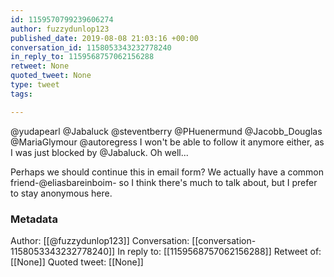 ```yaml
---
id: 1159570799239606274
author: fuzzydunlop123
published_date: 2019-08-08 21:03:16 +00:00
conversation_id: 1158053343232778240
in_reply_to: 1159568757062156288
retweet: None
quoted_tweet: None
type: tweet
tags:

---
```


@yudapearl @Jabaluck @steventberry @PHuenermund @Jacobb_Douglas @MariaGlymour @autoregress I won't be able to follow it anymore either, as I was just blocked by @Jabaluck. Oh well...

Perhaps we should continue this in email form? We actually have a common friend-@eliasbareinboim- so I think there's much to talk about,  but I prefer to stay anonymous here.

### Metadata

Author: [[@fuzzydunlop123]]
Conversation: [[conversation-1158053343232778240]]
In reply to: [[1159568757062156288]]
Retweet of: [[None]]
Quoted tweet: [[None]]
